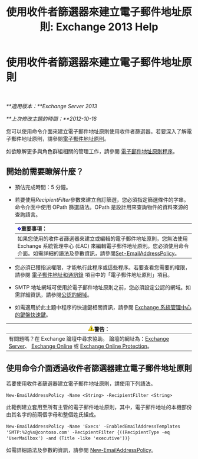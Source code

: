 ﻿---
title: '使用收件者篩選器來建立電子郵件地址原則: Exchange 2013 Help'
TOCTitle: 使用收件者篩選器來建立電子郵件地址原則
ms:assetid: e3f446bd-1511-479c-8d87-2dfce5547c90
ms:mtpsurl: https://technet.microsoft.com/zh-tw/library/Bb232194(v=EXCHG.150)
ms:contentKeyID: 50474475
ms.date: 05/21/2018
mtps_version: v=EXCHG.150
ms.translationtype: MT
---

# 使用收件者篩選器來建立電子郵件地址原則

 

_**適用版本：**Exchange Server 2013_

_**上次修改主題的時間：**2012-10-16_

您可以使用命令介面來建立電子郵件地址原則使用收件者篩選器。若要深入了解電子郵件地址原則，請參閱[電子郵件地址原則](email-address-policies-exchange-2013-help.md)。

如欲瞭解更多與角色群組相關的管理工作，請參閱 [電子郵件地址原則程序](email-address-policy-procedures-exchange-2013-help.md)。

## 開始前需要瞭解什麼？

  - 預估完成時間：5 分鐘。

  - 若要使用*RecipientFilter*參數來建立自訂篩選，您必須指定篩選條件的字串。命令介面中使用 OPath 篩選語法。OPath 是設計用來查詢物件的資料來源的查詢語言。
    
    <table>
    <thead>
    <tr class="header">
    <th><img src="images/Bb124558.important(EXCHG.150).gif" title="重要事項" alt="重要事項" />重要事項：</th>
    </tr>
    </thead>
    <tbody>
    <tr class="odd">
    <td>如果您使用的收件者篩選器來建立或編輯的電子郵件地址原則，您無法使用 Exchange 系統管理中心 (EAC) 來編輯電子郵件地址原則。您必須使用命令介面。如需詳細的語法及參數資訊，請參閱<a href="https://technet.microsoft.com/zh-tw/library/bb124517(v=exchg.150)">Set-EmailAddressPolicy</a>。</td>
    </tr>
    </tbody>
    </table>


  - 您必須已獲指派權限，才能執行此程序或這些程序。若要查看您需要的權限，請參閱 [電子郵件地址和通訊錄](email-addresses-and-address-books-exchange-2013-help.md) 項目中的「電子郵件地址原則」項目。

  - SMTP 地址網域可使用於電子郵件地址原則之前，您必須設定公認的網域。如需詳細資訊，請參閱[公認的網域](accepted-domains-exchange-2013-help.md)。

  - 如需適用於此主題中程序的快速鍵相關資訊，請參閱 [Exchange 系統管理中心的鍵盤快速鍵](keyboard-shortcuts-in-the-exchange-admin-center-exchange-online-protection-help.md)。

<table>
<thead>
<tr class="header">
<th><img src="images/Bb125224.warning(EXCHG.150).gif" title="警告" alt="警告" />警告：</th>
</tr>
</thead>
<tbody>
<tr class="odd">
<td>有問題嗎？在 Exchange 論壇中尋求協助。 論壇的網址為：<a href="https://go.microsoft.com/fwlink/p/?linkid=60612">Exchange Server</a>、 <a href="https://go.microsoft.com/fwlink/p/?linkid=267542">Exchange Online</a> 或 <a href="https://go.microsoft.com/fwlink/p/?linkid=285351">Exchange Online Protection</a>。</td>
</tr>
</tbody>
</table>


## 使用命令介面透過收件者篩選器建立電子郵件地址原則

若要使用收件者篩選器建立電子郵件地址原則，請使用下列語法。

    New-EmailAddressPolicy -Name <String> -RecipientFilter <String>

此範例建立套用至所有主管的電子郵件地址原則，其中，電子郵件地址的本機部份由其名字的前兩個字母和整個姓氏組成。

    New-EmailAddressPolicy -Name 'Execs' -EnabledEmailAddressTemplates 'SMTP:%2g%s@contoso.com' -RecipientFilter {((RecipientType -eq 'UserMailbox') -and (Title -like 'executive'))}

如需詳細語法及參數的資訊，請參閱 [New-EmailAddressPolicy](https://technet.microsoft.com/zh-tw/library/aa996800\(v=exchg.150\))。

